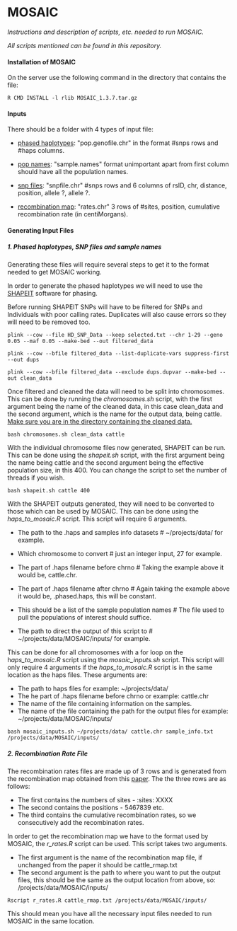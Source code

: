 # MOSAIC
*Instructions and description of scripts, etc. needed to run MOSAIC.*

*All scripts mentioned can be found in this repository.*

#### Installation of MOSAIC ####
On the server use the following command in the directory that contains the file:

```
R CMD INSTALL -l rlib MOSAIC_1.3.7.tar.gz
```

#### Inputs ####
There should be a folder with 4 types of input file:

* <u>phased haplotypes</u>: "pop.genofile.chr" in the format #snps rows and #haps columns.

* <u>pop names</u>: "sample.names" format unimportant apart from first column should have all the population names.

* <u>snp files</u>: "snpfile.chr" #snps rows and 6 columns of rsID, chr, distance, position, allele ?, allele ?. 

* <u>recombination map</u>: "rates.chr" 3 rows of #sites, position, cumulative recombination rate (in centiMorgans). 



#### Generating Input Files ####

##### 1. Phased haplotypes, SNP files and sample names
Generating these files will require several steps to get it to the format needed to get MOSAIC working. 

In order to generate the phased haplotypes we will need to use the [SHAPEIT](https://mathgen.stats.ox.ac.uk/genetics_software/shapeit/) software for phasing.

Before running SHAPEIT SNPs will have to be filtered for SNPs and Individuals with poor calling rates. Duplicates will also cause errors so they will need to be removed too.

```
plink --cow --file HD_SNP_Data --keep selected.txt --chr 1-29 --geno 0.05 --maf 0.05 --make-bed --out filtered_data
```

```
plink --cow --bfile filtered_data --list-duplicate-vars suppress-first --out dups
```

```
plink --cow --bfile filtered_data --exclude dups.dupvar --make-bed --out clean_data
```

Once filtered and cleaned the data will need to be split into chromosomes. This can be done by running the *chromosomes.sh* script, with the first argument being the name of the cleaned data, in this case clean_data and the second argument, which is the name for the output data, being cattle. <u>Make sure you are in the directory containing the cleaned data.</u>

```
bash chromosomes.sh clean_data cattle
```

With the individual chromosome files now generated, SHAPEIT can be run. This can be done using the *shapeit.sh* script, with the first argument being the name being cattle and the second argument being the effective population size, in this 400. You can change the script to set the number of threads if you wish.

```
bash shapeit.sh cattle 400
```

With the SHAPEIT outputs generated, they will need to be converted to those which can be used by MOSAIC. This can be done using the *haps_to_mosaic.R* script. This script will require 6 arguments. 

* The path to the .haps and samples info datasets # ~/projects/data/ for example.

* Which chromosome to convert # just an integer input, 27 for example.
* The part of .haps filename before chrno # Taking the example above it would be, cattle.chr.
* The part of .haps filename after chrno # Again taking the example above it would be, .phased.haps, this will be constant.
* This should be a list of the sample population names # The file used to pull the populations of interest should suffice.
* The path to direct the output of this script to # ~/projects/data/MOSAIC/inputs/ for example.

This can be done for all chromosomes with a for loop on the h*aps_to_mosaic.R* script using the *mosaic_inputs.sh* script. This script will only require 4 arguments if the *haps_to_mosaic.R* script is in the same location as the haps files. These arguments are:

* The path to haps files for example: ~/projects/data/
* The he part of .haps filename before chrno or example: cattle.chr 
* The name of the file containing information on the samples. 
* The name of the file containing the path for the output files for example: ~/projects/data/MOSAIC/inputs/

```
bash mosaic_inputs.sh ~/projects/data/ cattle.chr sample_info.txt /projects/data/MOSAIC/inputs/
```



##### 2. Recombination Rate File #####
The recombination rates files are made up of 3 rows and is generated from the recombination map obtained from this [paper](https://doi.org/10.1371/jou). The the three rows are as  follows:

* The first contains the numbers of sites - :sites: XXXX
* The second contains the positions - 5467839 etc.
* The third contains the cumulative recombination rates, so we consecutively add the recombination rates. 

In order to get the recombination map we have to the format used by MOSAIC, the *r_rates.R* script can be used. This script takes two arguments. 

* The first argument is the name of the recombination map file, if unchanged from the paper it should be cattle_rmap.txt
* The second argument is the path to where you want to put the output files, this should be the same as the output location from above, so: /projects/data/MOSAIC/inputs/

```
Rscript r_rates.R cattle_rmap.txt /projects/data/MOSAIC/inputs/
```

This should mean you have all the necessary input files needed to run MOSAIC in the same location.

